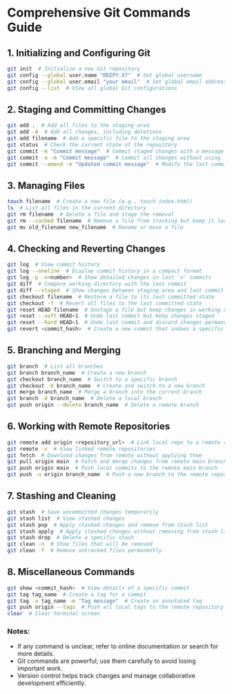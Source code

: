 # Comprehensive Git Commands Guide

## 1. Initializing and Configuring Git
```sh
git init  # Initialize a new Git repository
git config --global user.name "DEEPY.X7"  # Set global username
git config --global user.email "your email"  # Set global email address
git config --list  # View all global Git configurations
```

## 2. Staging and Committing Changes
```sh
git add .  # Add all files to the staging area
git add -A  # Add all changes, including deletions
git add filename  # Add a specific file to the staging area
git status  # Check the current state of the repository
git commit -m "Commit message"  # Commit staged changes with a message
git commit -a -m "Commit message"  # Commit all changes without using 'git add'
git commit --amend -m "Updated commit message"  # Modify the last commit message
```

## 3. Managing Files
```sh
touch filename  # Create a new file (e.g., touch index.html)
ls  # List all files in the current directory
git rm filename  # Delete a file and stage the removal
git rm --cached filename  # Remove a file from tracking but keep it locally
git mv old_filename new_filename  # Rename or move a file
```

## 4. Checking and Reverting Changes
```sh
git log  # View commit history
git log --oneline  # Display commit history in a compact format
git log -p -n<number>  # Show detailed changes in last 'n' commits
git diff  # Compare working directory with the last commit
git diff --staged  # Show changes between staging area and last commit
git checkout filename  # Restore a file to its last committed state
git checkout -f  # Revert all files to the last committed state
git reset HEAD filename  # Unstage a file but keep changes in working directory
git reset --soft HEAD~1  # Undo last commit but keep changes staged
git reset --hard HEAD~1  # Undo last commit and discard changes permanently
git revert <commit_hash>  # Create a new commit that undoes a specific commit
```

## 5. Branching and Merging
```sh
git branch  # List all branches
git branch branch_name  # Create a new branch
git checkout branch_name  # Switch to a specific branch
git checkout -b branch_name  # Create and switch to a new branch
git merge branch_name  # Merge a branch into the current branch
git branch -d branch_name  # Delete a local branch
git push origin --delete branch_name  # Delete a remote branch
```

## 6. Working with Remote Repositories
```sh
git remote add origin <repository_url>  # Link local repo to a remote repository
git remote -v  # View linked remote repositories
git fetch  # Download changes from remote without applying them
git pull origin main  # Fetch and merge changes from remote main branch
git push origin main  # Push local commits to the remote main branch
git push -u origin branch_name  # Push a new branch to the remote repository
```

## 7. Stashing and Cleaning
```sh
git stash  # Save uncommitted changes temporarily
git stash list  # View stashed changes
git stash pop  # Apply stashed changes and remove from stash list
git stash apply  # Apply stashed changes without removing from stash list
git stash drop  # Delete a specific stash
git clean -n  # Show files that will be removed
git clean -f  # Remove untracked files permanently
```

## 8. Miscellaneous Commands
```sh
git show <commit_hash>  # View details of a specific commit
git tag tag_name  # Create a tag for a commit
git tag -a tag_name -m "Tag message"  # Create an annotated tag
git push origin --tags  # Push all local tags to the remote repository
clear  # Clear terminal screen
```

### Notes:
- If any command is unclear, refer to online documentation or search for more details.
- Git commands are powerful; use them carefully to avoid losing important work.
- Version control helps track changes and manage collaborative development efficiently.
